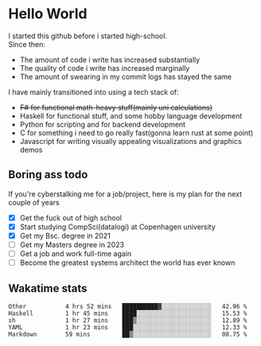 # Hello World

I started this github before i started high-school.  
Since then:
- The amount of code i write has increased substantially
- The quality of code i write has increased marginally
- The amount of swearing in my commit logs has stayed the same

I have mainly transitioned into using a tech stack of:
- ~~F# for functional math-heavy stuff(mainly uni calculations)~~
- Haskell for functional stuff, and some hobby language development
- Python for scripting and for backend development
- C for something i need to go really fast(gonna learn rust at some point)
- Javascript for writing visually appealing visualizations and graphics demos

## Boring ass todo
If you're cyberstalking me for a job/project, here is my plan for the next couple of years
- [x] Get the fuck out of high school
- [x] Start studying CompSci(datalogi) at Copenhagen university
- [x] Get my Bsc. degree in 2021
- [ ] Get my Masters degree in 2023
- [ ] Get a job and work full-time again
- [ ] Become the greatest systems architect the world has ever known

## Wakatime stats
<!--START_SECTION:waka-->

```text
Other           4 hrs 52 mins   ██████████▓░░░░░░░░░░░░░░   42.96 %
Haskell         1 hr 45 mins    ████░░░░░░░░░░░░░░░░░░░░░   15.53 %
sh              1 hr 27 mins    ███▒░░░░░░░░░░░░░░░░░░░░░   12.89 %
YAML            1 hr 23 mins    ███░░░░░░░░░░░░░░░░░░░░░░   12.33 %
Markdown        59 mins         ██▒░░░░░░░░░░░░░░░░░░░░░░   08.75 %
```

<!--END_SECTION:waka-->
